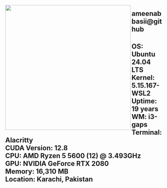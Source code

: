 <p align="left">
  <img src="https://i.imgur.com/r21YxtP.png" width="400" align="left">
</p>


ameenabbasii@github  
-------------------------  
OS: Ubuntu 24.04 LTS  
Kernel: 5.15.167-WSL2
Uptime: 19 years  
WM: i3-gaps  
Terminal: Alacritty  
CUDA Version: 12.8  
CPU: AMD Ryzen 5 5600 (12) @ 3.493GHz  
GPU: NVIDIA GeForce RTX 2080  
Memory: 16,310 MB  
Location: Karachi, Pakistan  
---

